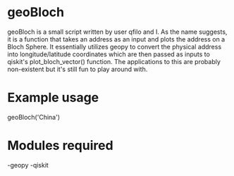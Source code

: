 # geoBloch

geoBloch is a small script written by user qfilo and I. As the name suggests, it is a function that takes an address as an input and plots the address on a Bloch Sphere. It essentially utilizes geopy to convert the physical address into longitude/latitude coordinates which are then passed as inputs to qiskit's plot_bloch_vector() function. The applications to this are probably non-existent but it's still fun to play around with. 

# Example usage

geoBloch('China')

# Modules required

-geopy
-qiskit

